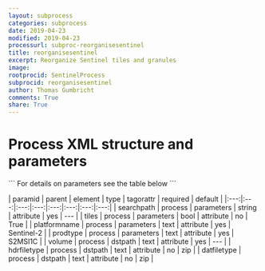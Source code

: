```yaml
---
layout: subprocess
categories: subprocess
date: 2019-04-23
modified: 2019-04-23
processurl: subproc-reorganisesentinel
title: reorganisesentinel
excerpt: Reorganize Sentinel tiles and granules
image: 
rootprocid: SentinelProcess
subprocid: reorganisesentinel
author: Thomas Gumbricht
comments: True
share: True
---
```


<h1 class='foot-description'>Process XML structure and parameters</h1>
```
For details on parameters see the table below
<?xml version="1.0" ?>
<process>
  <!--Generated from python-->
  <userproj plotid="yourplotid" projectid="yourprojectid" siteid="yoursiteid" system="systemid" tractid="yourtractid" userid="youruserid"/>
  <period endday="DD" endmonth="MM" endyear="YYYY" seasonendday="DD" seasonendmonth="MM" seasonstartday="DD" seasonstartmonth="MM" startday="DD" startmonth="MM" startyear="YYYY" timestep="timestep"/>
  <parameters platformname="txtstring" prodtype="txtstring" searchpath="txtstring" tiles="True/False"/>
  <dstpath datfiletype="txtstring" hdrfiletype="txtstring" volume="txtstring"/>
</process>
```

| paramid | parent | element | type | tagorattr | required | default |
|:---:|:---:|:---:|:---:|:---:|:---:|:---:|:---:|
| searchpath | process | parameters | string | attribute | yes | --- |
| tiles | process | parameters | bool | attribute | no | True |
| platformname | process | parameters | text | attribute | yes | Sentinel-2 |
| prodtype | process | parameters | text | attribute | yes | S2MSI1C |
| volume | process | dstpath | text | attribute | yes | --- |
| hdrfiletype | process | dstpath | text | attribute | no | zip |
| datfiletype | process | dstpath | text | attribute | no | zip |
